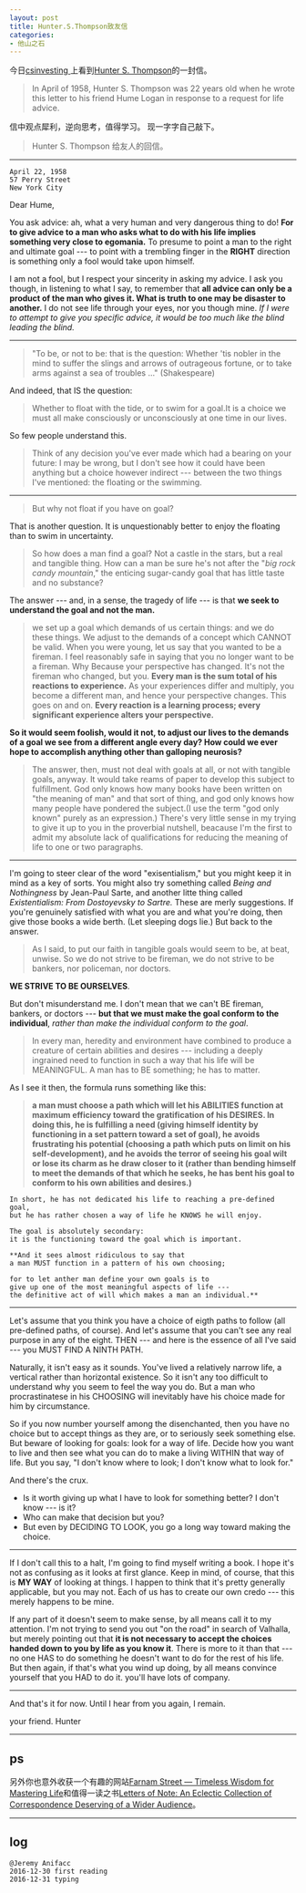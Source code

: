 ```yaml
---
layout: post
title: Hunter.S.Thompson致友信
categories:
- 他山之石
---
```


今日[csinvesting ](http://csinvesting.org/)上看到[Hunter S. Thompson](https://en.wikipedia.org/wiki/Hunter_S._Thompson)的一封信。

> In April of 1958, Hunter S. Thompson was 22 years old when he wrote this letter to his friend Hume Logan in response to a request for life advice.

信中观点犀利，逆向思考，值得学习。 现一字字自己敲下。


> Hunter S. Thompson 给友人的回信。

---


```
April 22, 1958
57 Perry Street
New York City
```


Dear Hume,

You ask advice: ah, what a very human and very dangerous thing to do! **For to give advice to a man who asks what to do with his life implies something very close to egomania.** To presume to point a man to the right and ultimate goal --- to point with a trembling finger in the **RIGHT** direction is something only a fool would take upon himself.

I am not a fool, but I respect your sincerity in asking my advice. I ask you though, in listening to what I say, to remember that **all advice can only be a product of the man who gives it. What is truth to one may be disaster to another.** I do not see life through your eyes, nor you though mine. *If I were to attempt to give you specific advice, it would be too much like the blind leading the blind.* 

---

> "To be, or not to be: that is the question: Whether 'tis nobler in the mind to suffer the slings and arrows of outrageous fortune, or to take arms against a sea of troubles ..." (Shakespeare)

And indeed, that IS the question: 

> Whether to float with the tide, or to swim for a goal.It is a choice we must all make consciously or unconsciously at one time in our lives. 

So few people understand this.

> Think of any decision you've ever made which had a bearing on your future: I may be wrong, but I don't see how it could have been anything but a choice however indirect --- between the two things I've mentioned: the floating or the swimming.

---

> But why not float if you have on goal? 

That is another question. It is unquestionably better to enjoy the floating than to swim in uncertainty. 

> So how does a man find a goal? Not a castle in the stars, but a real and tangible thing. How can a man be sure he's not after the "*big rock candy mountain*," the enticing sugar-candy goal that has little taste and no substance?

The answer --- and, in a sense, the tragedy of life --- is that **we seek to understand the goal and not the man.** 

> we set up a goal which demands of us certain things: and we do these things. We adjust to the demands of a concept which CANNOT be valid. When you were young, let us say that you wanted to be a fireman. I feel reasonably safe in saying that you no longer want to be a fireman. Why Because your perspective has changed. It's not the fireman who changed, but you. **Every man is the sum total of his reactions to experience.** As your experiences differ and multiply, you become a different man, and hence your perspective changes. This goes on and on. **Every reaction is a learning process; every significant experience alters your perspective.**

**So it would seem foolish, would it not, to adjust our lives to the demands of a goal we see from a different angle every day? How could we ever hope to accomplish anything other than galloping neurosis?**

> The answer, then, must not deal with goals at all, or not with tangible goals, anyway. It would take reams of paper to develop this subject to fulfillment. God only knows how many books have been written on "the meaning of man" and that sort of thing, and god only knows how many people have pondered the subject.(I use the term "god only known" purely as an expression.) There's very little sense in my trying to give it up to you in the proverbial nutshell, beacause I'm the first to admit my absolute lack of qualifications for reducing the meaning of life to one or two paragraphs.

---

I'm going to steer clear of the word "exisentialism," but you might keep it in mind as a key of sorts. You might also try something called *Being and Nothingness* by Jean-Paul Sarte, and another litte thing called *Existentialism: From Dostoyevsky to Sartre.* These are merly suggestions. If you're genuinely satisfied with what you are and what you're doing, then give those books a wide berth. (Let sleeping dogs lie.) But back to the answer. 

> As I said, to put our faith in tangible goals would seem to be, at beat, unwise. So we do not strive to be fireman, we do not strive to be bankers, nor policeman, nor doctors. 

**WE STRIVE TO BE OURSELVES**.

But don't misunderstand me. I don't mean that we can't BE fireman, bankers, or doctors --- **but that we must make the goal conform to the individual**, *rather than make the individual conform to the goal*. 

> In every man, heredity and environment have combined to produce a creature of certain abilities and desires --- including a deeply ingrained need to function in such a way that his life will be MEANINGFUL. A man has to BE something; he has to matter.

As I see it then, the formula runs something like this: 

> **a man must choose a path which will let his ABILITIES function at maximum efficiency toward the gratification of his DESIRES. In doing this, he is fulfilling a need (giving himself identity by functioning in a set pattern toward a set of goal), he avoids frustrating his potential (choosing a path which puts on limit on his self-development), and he avoids the terror of seeing his goal wilt or lose its charm as he draw closer to it (rather than bending himself to meet the demands of that which he seeks, he has bent his goal to conform to his own abilities and desires.)**


```
In short, he has not dedicated his life to reaching a pre-defined goal, 
but he has rather chosen a way of life he KNOWS he will enjoy. 

The goal is absolutely secondary: 
it is the functioning toward the goal which is important. 

**And it sees almost ridiculous to say that 
a man MUST function in a pattern of his own choosing; 

for to let anther man define your own goals is to 
give up one of the most meaningful aspects of life --- 
the definitive act of will which makes a man an individual.**

```

---

Let's assume that you think you have a choice of eigth paths to follow (all pre-defined paths, of course). And let's assume that you can't see any real purpose in any of the eight. THEN --- and here is the essence of all I've said --- you MUST FIND A NINTH PATH.

Naturally, it isn't easy as it sounds. You've lived a relatively narrow life, a vertical rather than horizontal existence. So it isn't any too difficult to understand why you seem to feel the way you do. But a man who procrastinatese in his CHOOSING will inevitably have his choice made for him by circumstance.

So if you now number yourself among the disenchanted, then you have no choice but to accept things as they are, or to seriously seek something else. But beware of looking for goals: look for a way of life. Decide how you want to live and then see what you can do to make a living WITHIN that way of life. But you say, "I don't know where to look; I don't know what to look for."

And there's the crux. 

- Is it worth giving up what I have to look for something better? I don't know --- is it?
- Who can make that decision but you?
- But even by DECIDING TO LOOK, you go a long way toward making the choice.

---

If I don't call this to a halt, I'm going to find myself writing a book. I hope it's not as confusing as it looks at first glance. Keep in mind, of course, that this is **MY WAY** of looking at things. I happen to think that it's pretty generally applicable, but you may not. Each of us has to create our own credo --- this merely happens to be mine.

If any part of it doesn't seem to make sense, by all means call it to my attention. I'm not trying to send you out "on the road" in search of Valhalla, but merely pointing out that **it is not necessary to accept the choices handed down to you by life as you know it**. There is more to it than that --- no one HAS to do something he doesn't want to do for the rest of his life. But then again, if that's what you wind up doing, by all means convince yourself that you HAD to do it. you'll have lots of company. 

---

And that's it for now. Until I hear from you again, I remain.

your friend.
Hunter

---

## ps

另外你也意外收获一个有趣的网站[Farnam Street — Timeless Wisdom for Mastering Life](https://www.farnamstreetblog.com/)和值得一读之书[Letters of Note: An Eclectic Collection of Correspondence Deserving of a Wider Audience](https://www.amazon.cn/Letters-of-Note-An-Eclectic-Collection-of-Correspondence-Deserving-of-a-Wider-Audience/dp/1452134251/ref=sr_1_1?ie=UTF8&qid=1483104932&sr=8-1&keywords=Letters+of+Note%3A+An+Eclectic+Collection+of+Correspondence+Deserving+of+a+Wider+Audience)。

---

## log

```
@Jeremy Anifacc
2016-12-30 first reading 
2016-12-31 typing 
```

